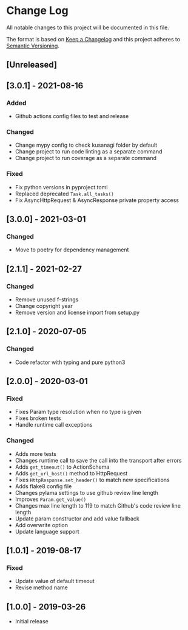 # Change Log
All notable changes to this project will be documented in this file.

The format is based on [Keep a Changelog](http://keepachangelog.com/)
and this project adheres to [Semantic Versioning](http://semver.org/).

## [Unreleased]

## [3.0.1] - 2021-08-16
### Added
- Github actions config files to test and release

### Changed
- Change mypy config to check kusanagi folder by default
- Change project to run code linting as a separate command
- Change project to run coverage as a separate command

### Fixed
- Fix python versions in pyproject.toml
- Replaced deprecated `Task.all_tasks()`
- Fix AsyncHttpRequest & AsyncResponse private property access

## [3.0.0] - 2021-03-01
### Changed
- Move to poetry for dependency management

## [2.1.1] - 2021-02-27
### Changed
- Remove unused f-strings
- Change copyright year
- Remove version and license import from setup.py

## [2.1.0] - 2020-07-05
### Changed
- Code refactor with typing and pure python3

## [2.0.0] - 2020-03-01
### Fixed
- Fixes Param type resolution when no type is given
- Fixes broken tests
- Handle runtime call exceptions

### Changed
- Adds more tests
- Changes runtime call to save the call into the transport after errors
- Adds `get_timeout()` to ActionSchema
- Adds `get_url_host()` method to HttpRequest
- Fixes `HttpResponse.set_header()` to match new specifications
- Adds flake8 config file
- Changes pylama settings to use github review line length
- Improves `Param.get_value()`
- Changes max line length to 119 to match Github's code review line length
- Update param constructor and add value fallback
- Add overwrite option
- Update language support

## [1.0.1] - 2019-08-17
### Fixed
- Update value of default timeout
- Revise method name

## [1.0.0] - 2019-03-26
- Initial release
